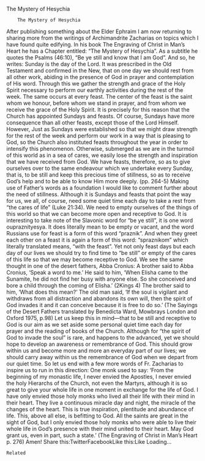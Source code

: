 The Mystery of Hesychia

		The Mystery of Hesychia
After publishing something about the Elder Ephraim I am now returning to sharing more from the writings of Archimandrite Zacharias on topics which I have found quite edifying. In his book The Engraving of Christ in Man’s Heart he has a Chapter entitled: “The Mystery of Hesychia”. As a subtitle he quotes the Psalms (46:10), “Be ye still and know that I am God”. And so, he writes:
Sunday is the day of the Lord. It was prescribed in the Old Testament and confirmed in the New, that on one day we should rest from all other work, abiding in the presence of God in prayer and contemplation of His word. Through this we gather the strength and grace of the Holy Spirit necessary to perform our earthly activities during the rest of the week. The same occurs at every feast. The center of the feast is the saint whom we honour, before whom we stand in prayer, and from whom we receive the grace of the Holy Spirit.
It is precisely for this reason that the Church has appointed Sundays and feasts. Of course, Sundays have more consequence than all other feasts, except those of the Lord Himself. However, Just as Sundays were established so that we might draw strength for the rest of the week and perform our work in a way that is pleasing to God, so the Church also instituted feasts throughout the year in order to intensify this phenomenon. Otherwise, submerged as we are in the turmoil of this world as in a sea of cares, we easily lose the strength and inspiration that we have received from God. We have feasts, therefore, so as to give ourselves over to the same endeavour which we undertake every Sunday, that is, to be still and keep this precious time of stillness, so as to receive God’s help and to be able to know Him more deeply. (pp. 264-5)
Making use of Father’s words as a foundation I would like to comment further about the need of stillness. Although it is Sundays and feasts that point the way for us, we all, of course, need some quiet time each day to take a rest from “the cares of life” (Luke 21:34). We need to empty ourselves of the things of this world so that we can become more open and receptive to God. It is interesting to take note of the Slavonic word for “be ye still”, it is one word oupraznityesya. It does literally mean to be empty or vacant, and the word Russians use for feast is a form of this word “praznik”. And when they greet each other on a feast it is again a form of this word: “spraznikom” which literally translated means, “with the feast”. Yet not only feast days but each day of our lives we should try to find time to “be still” or empty of the cares of this life so that we may become receptive to God.
We see the same thought in one of the desert fathers, Abba Cronius:
A brother said to Abba Cronius, ‘Speak a word to me.’ He said to him, ‘When Elisha came to the Sunamite, he did not find her busy with anyone else. So she conceived and bore a child through the coming of Elisha.’ (2Kings 4) The brother said to him, ‘What does this mean?’ The old man said, ‘If the soul is vigilant and withdraws from all distraction and abandons its own will, then the spirit of God invades it and it can conceive because it is free to do so.’ (The Sayings of the Desert Fathers translated by Benedicta Ward, Mowbrays London and Oxford 1975, p.98)
Let us keep this in mind—that to be still and receptive to God is our aim as we set aside some personal quiet time each day for prayer and the reading of books of the Church. Although for “the spirit of God to invade the soul” is rare, and happens to the advanced, yet we should hope to develop an awareness or remembrance of God. This should grow within us and become more and more an everyday part of our lives; we should carry away within us the remembrance of God when we depart from our quiet time. So let us end with a few more words of Fr. Zacharias to inspire us to run in this direction:
One monk used to say: ‘From the beginning of my monastic life, I never envied the Apostles, I never envied the holy Hierarchs of the Church, not even the Martyrs, although it is so great to give your whole life in one moment in exchange for the life of God. I have only envied those holy monks who lived all their life with their mind in their heart. They live a continuous miracle day and night, the miracle of the changes of the heart. This is true inspiration, plentitude and abundance of life. This, above all else, is befitting to God. All the saints are great in the sight of God, but I only envied those holy monks who were able to live their whole life in God’s presence with their mind united to their heart. May God grant us, even in part, such a state.’ (The Engraving of Christ in Man’s Heart p. 276)
Amen!
Share this:TwitterFacebookLike this:Like Loading...

	Related
			